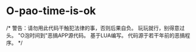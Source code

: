 # O-pao-time-is-ok
/*
警告：请勿用此代码干触犯法律的事，否则后果自负。
玩玩就行，别得意过头。
"O泡时间到"恶搞APP源代码。
基于LUA编写。
代码源于若干年前的恶搞程序。
*/
